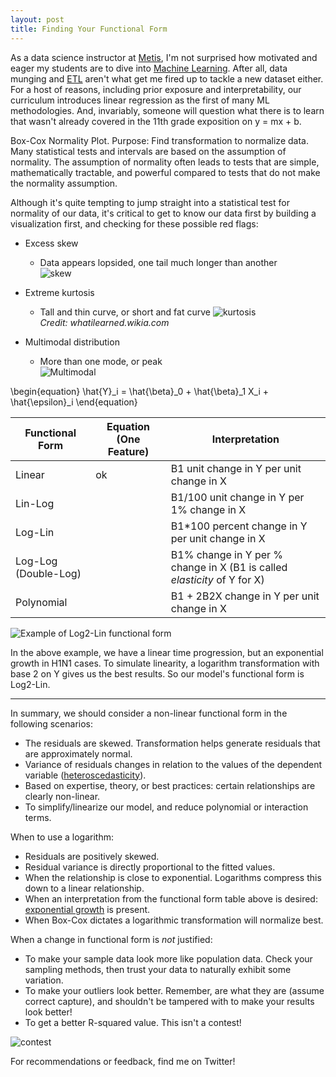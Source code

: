 ```yaml
---
layout: post
title: Finding Your Functional Form
---
```


As a data science instructor at [Metis](https://thisismetis.com), I'm not surprised how motivated and eager my students are to dive into [Machine Learning](https://en.wikipedia.org/wiki/Machine_learning). After all, data munging and [ETL](https://en.wikipedia.org/wiki/Extract,_transform,_load) aren't what get me fired up to tackle a new dataset either. For a host of reasons, including prior exposure and interpretability, our curriculum introduces linear regression as the first of many ML methodologies. And, invariably, someone will question what there is to learn that wasn't already covered in the 11th grade exposition on y = mx + b.

Box-Cox Normality Plot. Purpose: Find transformation to normalize data. Many statistical tests and intervals are based on the assumption of normality. The assumption of normality often leads to tests that are simple, mathematically tractable, and powerful compared to tests that do not make the normality assumption.

Although it's quite tempting to jump straight into a statistical test for normality of our data, it's critical to get to know our data first by building a visualization first, and checking for these possible red flags:

- Excess skew
  - Data appears lopsided, one tail much longer than another  
![skew](https://upload.wikimedia.org/wikipedia/commons/thumb/f/f8/Negative_and_positive_skew_diagrams_%28English%29.svg/446px-Negative_and_positive_skew_diagrams_%28English%29.svg.png)

- Extreme kurtosis
  - Tall and thin curve, or short and fat curve
![kurtosis](http://schaal15.blog.sbc.edu/files/2014/11/kurtosis1.jpg)  
_Credit: whatilearned.wikia.com_


- Multimodal distribution
  - More than one mode, or peak  
![Multimodal](https://prateekvjoshi.files.wordpress.com/2013/06/multimodal.jpg)

\begin{equation}
\hat{Y}_i = \hat{\beta}_0 + \hat{\beta}_1 X_i + \hat{\epsilon}_i
\end{equation}

Functional Form | Equation (One Feature) | Interpretation
-----|-------|---------
Linear|ok|B1 unit change in Y per unit change in X
Lin-Log | | B1/100 unit change in Y per 1% change in X
Log-Lin || B1*100 percent change in Y per unit change in X
Log-Log (Double-Log)|| B1% change in Y per % change in X (B1 is called _elasticity_ of Y for X)
Polynomial || B1 + 2B2X change in Y per unit change in X


![Example of Log2-Lin functional form](https://upload.wikimedia.org/wikipedia/commons/f/f8/Influenza-2009-cases-logarithmic.png)

In the above example, we have a linear time progression, but an exponential growth in H1N1 cases. To simulate linearity, a logarithm transformation with base 2 on Y gives us the best results. So our model's functional form is Log2-Lin.

-----------
In summary, we should consider a non-linear functional form in the following scenarios:

- The residuals are skewed. Transformation helps generate residuals that are approximately normal.
- Variance of residuals changes in relation to the values of the dependent variable ([heteroscedasticity](https://www.google.com/url?sa=t&rct=j&q=&esrc=s&source=web&cd=14&cad=rja&uact=8&ved=0ahUKEwi71Kjm6KfVAhVM7IMKHTwqByAQFghlMA0&url=https%3A%2F%2Fen.wikipedia.org%2Fwiki%2FHeteroscedasticity&usg=AFQjCNE33RI-JSU7FKp2KDZdUo3scXcAyA)).
- Based on expertise, theory, or best practices: certain relationships are clearly non-linear.
- To simplify/linearize our model, and reduce polynomial or interaction terms.


When to use a logarithm:

- Residuals are positively skewed.
- Residual variance is directly proportional to the fitted values.
- When the relationship is close to exponential. Logarithms compress this down to a linear relationship.
- When an interpretation from the functional form table above is desired: [exponential growth](https://en.wikipedia.org/wiki/Exponential_growth) is present.
- When Box-Cox dictates a logarithmic transformation will normalize best.

When a change in functional form is _not_ justified:

- To make your sample data look more like population data. Check your sampling methods, then trust your data to naturally exhibit some variation.
- To make your outliers look better. Remember, are what they are (assume correct capture), and shouldn't be tampered with to make your results look better!
- To get a better R-squared value. This isn't a contest!

![contest](https://media.giphy.com/media/2BN2ByTzeKXKw/giphy.gif)

For recommendations or feedback, find me on Twitter!

